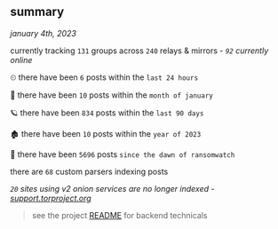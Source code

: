 
## summary
_january 4th, 2023_

currently tracking `131` groups across `240` relays & mirrors - _`92` currently online_

⏲ there have been `6` posts within the `last 24 hours`

🦈 there have been `10` posts within the `month of january`

🪐 there have been `834` posts within the `last 90 days`

🏚 there have been `10` posts within the `year of 2023`

🦕 there have been `5696` posts `since the dawn of ransomwatch`

there are `68` custom parsers indexing posts

_`20` sites using v2 onion services are no longer indexed - [support.torproject.org](https://support.torproject.org/onionservices/v2-deprecation/)_

> see the project [README](https://github.com/joshhighet/ransomwatch#ransomwatch--) for backend technicals
